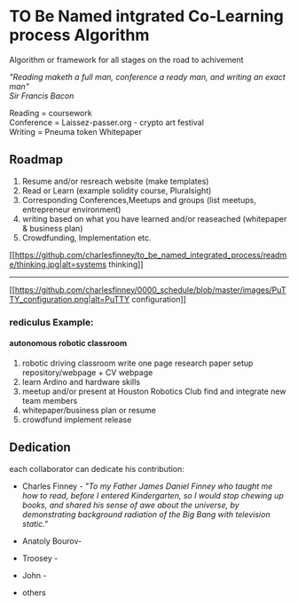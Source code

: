 # TO Be Named intgrated Co-Learning process Algorithm
Algorithm or framework for all stages on the road to achivement 
  
_"Reading maketh a full man, conference a ready man, and writing an exact man"_  
_Sir Francis Bacon_  
  
  Reading = coursework  
  Conference = Laissez-passer.org - crypto art festival  
  Writing = Pneuma token Whitepaper 
  
## Roadmap
1. Resume and/or resreach website (make templates)
1. Read or Learn (example solidity course, Pluralsight)
1. Corresponding Conferences,Meetups and groups (list meetups, entrepreneur environment)
1. writing based on what you have learned and/or reaseached (whitepaper & business plan)
1. Crowdfunding, Implementation etc. 
    
[[https://github.com/charlesfinney/to_be_named_integrated_process/readme/thinking.jpg|alt=systems thinking]]  
***
[[https://github.com/charlesfinney/0000_schedule/blob/master/images/PuTTY_configuration.png|alt=PuTTY configuration]]
### rediculus Example:
#### autonomous robotic classroom
1. robotic driving classroom write one page research paper setup repository/webpage + CV webpage 
1. learn Ardino and hardware skills 
1. meetup and/or present at Houston Robotics Club find and integrate new team members
1. whitepaper/business plan or resume
1. crowdfund implement release 
  

## Dedication
  each collaborator can dedicate his contribution:  
  
 * Charles Finney - _"To my Father James Daniel Finney who taught me how to read, before I entered Kindergarten, so I would stop chewing up books, and shared his sense of awe about the universe, by demonstrating background radiation of the Big Bang with television static."_
    
* Anatoly Bourov- 
      
* Troosey -  
    
 * John - 
     
 * others
